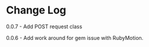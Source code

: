 Change Log
==================

0.0.7 - Add POST request class

0.0.6 - Add work around for gem issue with RubyMotion.
